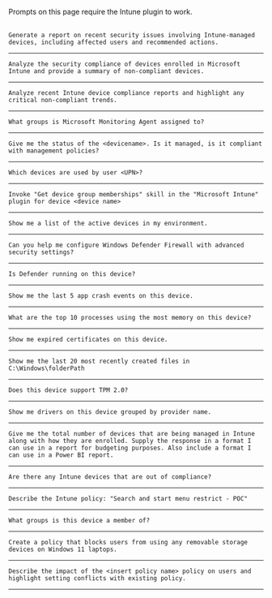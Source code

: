 Prompts on this page require the Intune plugin to work.
<br><br>
```
Generate a report on recent security issues involving Intune-managed devices, including affected users and recommended actions.
```
---
```
Analyze the security compliance of devices enrolled in Microsoft Intune and provide a summary of non-compliant devices.
```
---
```
Analyze recent Intune device compliance reports and highlight any critical non-compliant trends.
```
---
```
What groups is Microsoft Monitoring Agent assigned to?
```
---
```
Give me the status of the <devicename>. Is it managed, is it compliant with management policies?
```
---
```
Which devices are used by user <UPN>?
```
---
```
Invoke "Get device group memberships" skill in the "Microsoft Intune" plugin for device <device name>
```
---
```
Show me a list of the active devices in my environment.
```
---
```
Can you help me configure Windows Defender Firewall with advanced security settings?
```
---
```
Is Defender running on this device?
```
---
```
Show me the last 5 app crash events on this device.
```
---
```
What are the top 10 processes using the most memory on this device?
```
---
```
Show me expired certificates on this device.
```
---
```
Show me the last 20 most recently created files in C:\Windows\folderPath
```
---
```
Does this device support TPM 2.0?
```
---
```
Show me drivers on this device grouped by provider name.
```
---
```
Give me the total number of devices that are being managed in Intune along with how they are enrolled. Supply the response in a format I can use in a report for budgeting purposes. Also include a format I can use in a Power BI report.
```
---
```
Are there any Intune devices that are out of compliance?
```
---
```
Describe the Intune policy: "Search and start menu restrict - POC"
```
---
```
What groups is this device a member of?
```
---
```
Create a policy that blocks users from using any removable storage devices on Windows 11 laptops.
```
---
```
Describe the impact of the <insert policy name> policy on users and highlight setting conflicts with existing policy.
```
---
